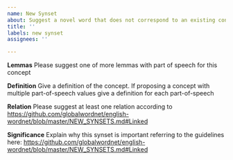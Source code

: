 ```yaml
---
name: New Synset
about: Suggest a novel word that does not correspond to an existing concept in WordNet
title: ''
labels: new synset
assignees: ''

---
```


**Lemmas**
Please suggest one of more lemmas with part of speech for this concept

**Definition**
Give a definition of the concept. If proposing a concept with multiple part-of-speech values give a definition for each part-of-speech

**Relation**
Please suggest at least one relation according to https://github.com/globalwordnet/english-wordnet/blob/master/NEW_SYNSETS.md#Linked

**Significance**
Explain why this synset is important referring to the guidelines here: https://github.com/globalwordnet/english-wordnet/blob/master/NEW_SYNSETS.md#Linked
